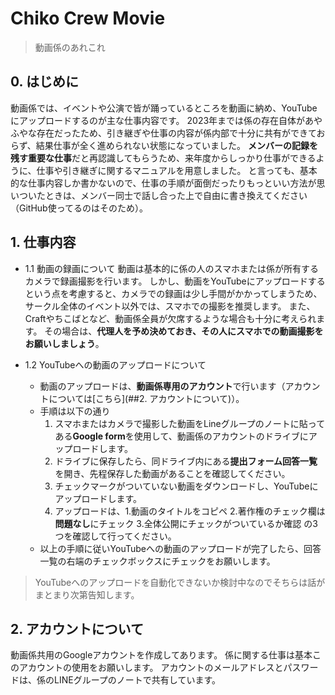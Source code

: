 # Chiko Crew Movie
> 動画係のあれこれ

## 0. はじめに
  動画係では、イベントや公演で皆が踊っているところを動画に納め、YouTubeにアップロードするのが主な仕事内容です。
2023年までは係の存在自体があやふやな存在だったため、引き継ぎや仕事の内容が係内部で十分に共有ができておらず、結果仕事が全く進められない状態になっていました。
**メンバーの記録を残す重要な仕事**だと再認識してもらうため、来年度からしっかり仕事ができるように、仕事や引き継ぎに関するマニュアルを用意しました。
と言っても、基本的な仕事内容しか書かないので、仕事の手順が面倒だったりもっといい方法が思いついたときは、メンバー同士で話し合った上で自由に書き換えてください（GitHub使ってるのはそのため）。

## 1. 仕事内容
- 1.1 動画の録画について
  動画は基本的に係の人のスマホまたは係が所有するカメラで録画撮影を行います。
  しかし、動画をYouTubeにアップロードするという点を考慮すると、カメラでの録画は少し手間がかかってしまうため、サークル全体のイベント以外では、スマホでの撮影を推奨します。
  また、Craftやちこばとなど、動画係全員が欠席するような場合も十分に考えられます。
  その場合は、**代理人を予め決めておき、その人にスマホでの動画撮影をお願いしましょう**。

- 1.2 YouTubeへの動画のアップロードについて
  - 動画のアップロードは、**動画係専用のアカウント**で行います（アカウントについては[こちら](##2. アカウントについて)）。
  - 手順は以下の通り
    1. スマホまたはカメラで撮影した動画をLineグループのノートに貼ってある**Google form**を使用して、動画係のアカウントのドライブにアップロードします。
    2. ドライブに保存したら、同ドライブ内にある**提出フォーム回答一覧**を開き、先程保存した動画があることを確認してください。
    3. チェックマークがついていない動画をダウンロードし、YouTubeにアップロードします。
    4. アップロードは、1.動画のタイトルをコピペ 2.著作権のチェック欄は**問題なし**にチェック 3.全体公開にチェックがついているか確認 の3つを確認して行ってください。
  - 以上の手順に従いYouTubeへの動画のアップロードが完了したら、回答一覧の右端のチェックボックスにチェックをお願いします。

> YouTubeへのアップロードを自動化できないか検討中なのでそちらは話がまとまり次第告知します。

## 2. アカウントについて
  動画係共用のGoogleアカウントを作成してあります。
係に関する仕事は基本このアカウントの使用をお願いします。
アカウントのメールアドレスとパスワードは、係のLINEグループのノートで共有しています。
